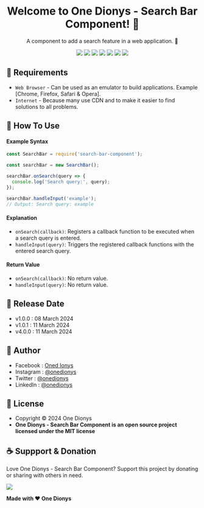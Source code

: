 <h1 align="center">Welcome to One Dionys - Search Bar Component! 👋 </h1>

<p align="center">A component to add a search feature in a web application. 💖 </p>

<p align="center">
<img src="https://img.shields.io/github/contributors/onedionys/onedionys-search-bar-component?style=flat-square">
<img src="https://img.shields.io/github/issues/onedionys/onedionys-search-bar-component?style=flat-square">
<img src="https://img.shields.io/github/stars/onedionys/onedionys-search-bar-component?style=flat-square"> 
<img src="https://img.shields.io/github/forks/onedionys/onedionys-search-bar-component?style=flat-square">
<img src="https://img.shields.io/github/last-commit/onedionys/onedionys-search-bar-component.svg?style=flat-square">
<img src="https://img.shields.io/github/languages/code-size/onedionys/onedionys-search-bar-component?style=flat-square">
<img src="https://img.shields.io/github/license/onedionys/onedionys-search-bar-component?style=flat-square">
</p>

## 💾 Requirements

* `Web Browser` - Can be used as an emulator to build applications. Example [Chrome, Firefox, Safari & Opera].
* `Internet` - Because many use CDN and to make it easier to find solutions to all problems.

## 🎯 How To Use

#### Example Syntax

```javascript
const SearchBar = require('search-bar-component');

const searchBar = new SearchBar();

searchBar.onSearch(query => {
  console.log('Search query:', query);
});

searchBar.handleInput('example');
// Output: Search query: example
```

#### Explanation

* `onSearch(callback)`: Registers a callback function to be executed when a search query is entered.
* `handleInput(query)`: Triggers the registered callback functions with the entered search query.

#### Return Value

* `onSearch(callback)`: No return value.
* `handleInput(query)`: No return value.

## 📆 Release Date

* v1.0.0 : 08 March 2024
* v1.0.1 : 11 March 2024
* v4.0.0 : 11 March 2024

## 🧑 Author

* Facebook : <a href="https://www.facebook.com/theonedionys"> Oned Ionys</a>
* Instagram : <a href="https://www.instagram.com/onedionys/"> @onedionys</a>
* Twitter : <a href="https://twitter.com/onedionys"> @onedionys</a>
* LinkedIn :  <a href="https://www.linkedin.com/in/onedionys/"> @onedionys</a>

## 📝 License

* Copyright © 2024 One Dionys
* **One Dionys - Search Bar Component is an open source project licensed under the MIT license**

## ☕️ Suppport & Donation

Love One Dionys - Search Bar Component? Support this project by donating or sharing with others in need.

<a href="https://www.buymeacoffee.com/onedionys"><img src="https://img.shields.io/badge/Buy_Me_A_Coffee-FFDD00?style=for-the-badge&logo=buy-me-a-coffee&logoColor=black"/> </a>

**Made with ❤️ One Dionys**
